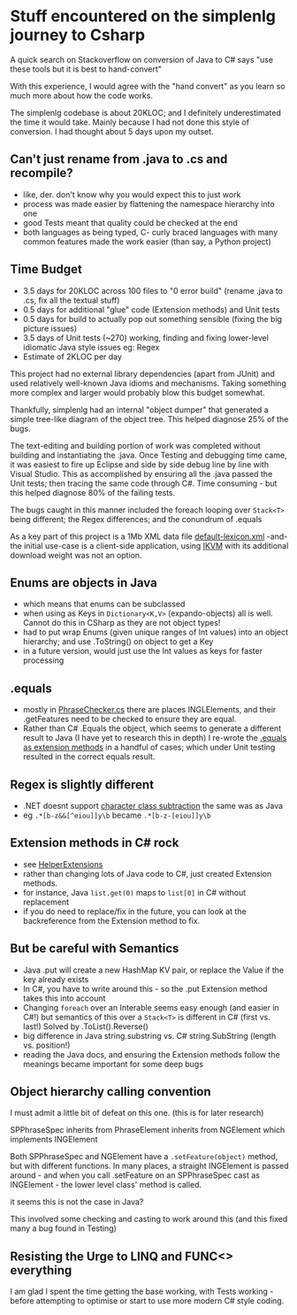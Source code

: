 # Stuff encountered on the simplenlg journey to Csharp

A quick search on Stackoverflow on conversion of Java to C# says "use these tools but it is best to hand-convert"

With this experience, I would agree with the "hand convert" as you learn so much more about how the code works.

The simplenlg codebase is about 20KLOC; and I definitely underestimated the time it would take. Mainly because I had not done this style of conversion. I had thought about 5 days upon my outset.

## Can't just rename from .java to .cs and recompile?
* like, der. don't know why you would expect this to just work
* process was made easier by flattening the namespace hierarchy into one
* good Tests meant that quality could be checked at the end
* both languages as being typed, C- curly braced languages with many common features made the work easier (than say, a Python project)

## Time Budget
* 3.5 days for 20KLOC across 100 files to "0 error build" (rename .java to .cs, fix all the textual stuff)
* 0.5 days for additional "glue" code (Extension methods) and Unit tests
* 0.5 days for build to actually pop out something sensible (fixing the big picture issues)
* 3.5 days of Unit tests (~270) working, finding and fixing lower-level idiomatic Java style issues eg: Regex
* Estimate of 2KLOC per day

This project had no external library dependencies (apart from JUnit) and used relatively well-known Java idioms and mechanisms. Taking something more complex and larger would probably blow this budget somewhat.

Thankfully, simplenlg had an internal "object dumper" that generated a simple tree-like diagram of the object tree. This helped diagnose 25% of the bugs.

The text-editing and building portion of work was completed without building and instantiating the .java. Once Testing and debugging time came, it was easiest to fire up Eclipse and side by side debug line by line with Visual Studio. This as accomplished by ensuring all the .java passed the Unit tests; then tracing the same code through C#. Time consuming - but this helped diagnose 80% of the failing tests.

The bugs caught in this manner included the foreach looping over ```Stack<T>``` being different; the Regex differences; and the conundrum of .equals 

As a key part of this project is a 1Mb XML data file [default-lexicon.xml](https://github.com/nickhodge/SharpSimpleNLG/blob/master/SharpSimpleNLG/lexicon/default-lexicon.xml) -and- the initial use-case is a client-side application, using [IKVM](https://www.ikvm.net/) with its additional download weight was not an option.

## Enums are objects in Java 
* which means that enums can be subclassed
* when using as Keys in ```Dictionary<K,V>``` (expando-objects) all is well. Cannot do this in CSharp as they are not object types!
* had to put wrap Enums (given unique ranges of Int values) into an object hierarchy; and use .ToString() on object to get a Key
* in a future version, would just use the Int values as keys for faster processing

## .equals
* mostly in [PhraseChecker.cs](https://github.com/nickhodge/SharpSimpleNLG/blob/master/SharpSimpleNLG/aggregation/PhraseChecker.cs) there are places INGLElements, and their .getFeatures need to be checked to ensure they are equal.
* Rather than C# .Equals the object, which seems to generate a different result to Java (I have yet to research this in depth) I re-wrote the [.equals as extension methods](https://github.com/nickhodge/SharpSimpleNLG/blob/master/SharpSimpleNLG/helperextensions/EqualsExtensions.cs) in a handful of cases; which under Unit testing resulted in the correct equals result.

## Regex is slightly different
* .NET doesnt support [character class subtraction](http://www.rexegg.com/regex-class-operations.html#intersection_workaround) the same was as Java
* eg ```.*[b-z&&[^eiou]]y\b``` became ```.*[b-z-[eiou]]y\b```

## Extension methods in C# rock
* see [HelperExtensions](https://github.com/nickhodge/SharpSimpleNLG/blob/master/SharpSimpleNLG/helperextensions/HelperExtensions.cs)
* rather than changing lots of Java code to C#, just created Extension methods.
* for instance, Java ```list.get(0)``` maps to ```list[0]``` in C# without replacement
* if you do need to replace/fix in the future, you can look at the backreference from the Extension method to fix.

## But be careful with Semantics
* Java .put will create a new HashMap KV pair, or replace the Value if the key already exists
* In C#, you have to write around this - so the .put Extension method takes this into account
* Changing ```foreach``` over an Interable seems easy enough (and easier in C#!) but semantics of this over a ```Stack<T>``` is different in C# (first vs. last!) Solved by .ToList().Reverse()
* big difference in Java string.substring vs. C# string.SubString (length vs. position!)
* reading the Java docs, and ensuring the Extension methods follow the meanings became important for some deep bugs

## Object hierarchy calling convention
I must admit a little bit of defeat on this one. (this is for later research)

SPPhraseSpec inherits from PhraseElement inherits from NGElement which implements INGElement

Both SPPhraseSpec and NGElement have a ```.setFeature(object)``` method, but with different functions. In many places, a straight INGElement is passed around - and when you call .setFeature on an SPPhraseSpec cast as INGElement - the lower level class' method is called.

it seems this is not the case in Java?

This involved some checking and casting to work around this (and this fixed many a bug found in Testing)

## Resisting the Urge to LINQ and FUNC<> everything

I am glad I spent the time getting the base working, with Tests working - before attempting to optimise or start to use more modern C# style coding. 
